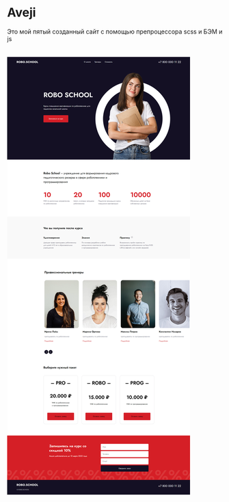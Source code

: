 <h1>Aveji</h1>
Это мой пятый созданный сайт с помощью препроцессора scss и БЭМ и js<br><br><br>
<img src="./RoboSchool.png">